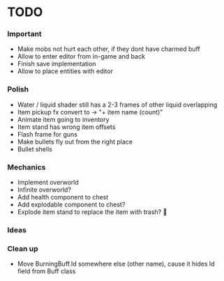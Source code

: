 # TODO

### Important

* Make mobs not hurt each other, if they dont have charmed buff
* Allow to enter editor from in-game and back
* Finish save implementation
* Allow to place entities with editor

### Polish

* Water / liquid shader still has a 2-3 frames of other liquid overlapping
* Item pickup fx convert to -> "+ item name (count)"
* Animate item going to inventory
* Item stand has wrong item offsets
* Flash frame for guns
* Make bullets fly out from the right place
* Bullet shells

### Mechanics

* Implement overworld
* Infinite overworld?
* Add health component to chest
* Add explodable component to chest?
* Explode item stand to replace the item with trash? :thinking:

### Ideas

### Clean up

* Move BurningBuff.Id somewhere else (other name), cause it hides Id field from Buff class